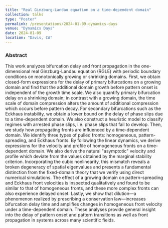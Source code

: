 ```yaml
---
title: "Real Ginzburg-Landau equation on a time-dependent domain"
collection: talks
type: "Poster"
permalink: /presentations/2024-01-09-dynamics-days
venue: "Dynamics Days"
date: 2024-01-09
location: "Davis, CA"
---
```


### Abstract

This work analyzes bifurcation delay and front propagation in the one-dimensional real Ginzburg-Landau equation (RGLE) with periodic boundary conditions on monotonically growing or shrinking domains. First, we obtain closed-form expressions for the delay of primary bifurcations on a growing domain and find that the additional domain growth before pattern onset is independent of the growth time scale. We also quantify primary bifurcation delay on a shrinking domain; in contrast with a growing domain, the time scale of domain compression alters the amount of additional compression which occurs before pattern decay. For secondary bifurcations such as the Eckhaus instability, we obtain a lower bound on the delay of phase slips due to a time-dependent domain. We also construct a heuristic model to classify regimes with arrested phase slips, i.e. phase slips that fail to develop. Then, we study how propagating fronts are influenced by a time-dependent domain. We identify three types of pulled fronts: homogeneous, pattern-spreading, and Eckhaus fronts. By following the linear dynamics, we derive expressions for the velocity and profile of homogeneous fronts on a time-dependent domain. We also derive the natural "asymptotic" velocity and profile which deviate from the values obtained by the marginal stability criterion. Incorporating the cubic nonlinearity, this mismatch reveals a broken degeneracy of spatial eigenvalues and presents a fundamental distinction from the fixed-domain theory that we verify using direct numerical simulations. The effect of a growing domain on pattern-spreading and Eckhaus front velocities is inspected qualitatively and found to be similar to that of homogeneous fronts, and these more complex fronts can also experience delayed onset. Lastly, we show that dilution—a phenomenon realized by prescribing a conservation law—increases bifurcation delay time and amplifies changes in homogeneous front velocity under a time-dependent domain. These analyses provide general insight into the delay of pattern onset and pattern transitions as well as front propagation in systems across many scientific fields.